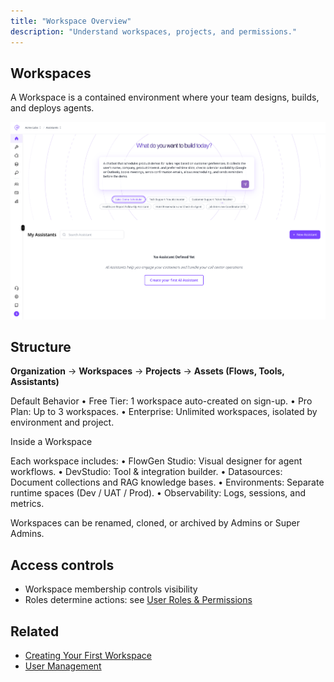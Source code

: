 ```yaml
---
title: "Workspace Overview"
description: "Understand workspaces, projects, and permissions."
---
```


## Workspaces

A Workspace is a contained environment where your team designs, builds, and deploys agents.

<img
  src="/Assistant_Overview.png"
  alt="Assistant Overview Pn"
  className="ml-auto"
  title=""
/>

## Structure

**Organization** → **Workspaces** → **Projects** → **Assets (Flows, Tools, Assistants)**

Default Behavior •	Free Tier: 1 workspace auto-created on sign-up. •	Pro Plan: Up to 3 workspaces. •	Enterprise: Unlimited workspaces, isolated by environment and project.

Inside a Workspace

Each workspace includes: •	FlowGen Studio: Visual designer for agent workflows. •	DevStudio: Tool & integration builder. •	Datasources: Document collections and RAG knowledge bases. •	Environments: Separate runtime spaces (Dev / UAT / Prod). •	Observability: Logs, sessions, and metrics.

Workspaces can be renamed, cloned, or archived by Admins or Super Admins.

## Access controls

- Workspace membership controls visibility
- Roles determine actions: see [User Roles & Permissions](/getting-started/users-access/user-roles)

## Related

- [Creating Your First Workspace](/getting-started/workspaces/creating-workspace)
- [User Management](/getting-started/users-access/user-management)